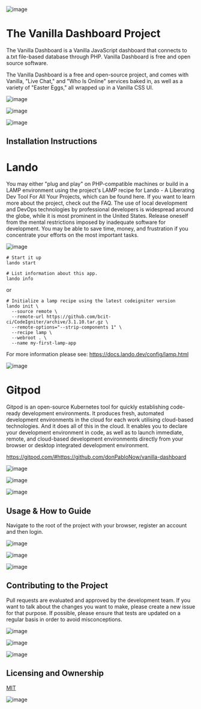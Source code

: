 
![image](https://user-images.githubusercontent.com/6468571/152180948-7c0b5986-8e19-4fb0-8da2-34602d6bb5da.png)

# The Vanilla Dashboard Project

The Vanilla Dashboard is a Vanilla JavaScript dashboard that connects to a.txt file-based database through PHP. Vanilla Dashboard is free and open source software. 

The Vanilla Dashboard is a free and open-source project, and comes with Vanilla, "Live Chat," and "Who Is Online" services baked in, as well as a variety of "Easter Eggs," all wrapped up in a Vanilla CSS UI.

![image](https://user-images.githubusercontent.com/6468571/152177506-be7b0c78-3395-4064-bb39-b949aac924ff.png)

![image](https://user-images.githubusercontent.com/6468571/152180986-20e0beb1-c098-421b-b71a-e8cfc01aa170.png)


![image](https://user-images.githubusercontent.com/6468571/152181888-0b505d28-41c9-4d17-bf4d-9cb3b3411e67.png)


## Installation Instructions

# Lando
You may either "plug and play" on PHP-compatible machines or build in a LAMP environment using the project's LAMP recipe for Lando - A Liberating Dev Tool For All Your Projects, which can be found here. If you want to learn more about the project, check out the FAQ. The use of local development and DevOps technologies by professional developers is widespread around the globe, while it is most prominent in the United States. Release oneself from the mental restrictions imposed by inadequate software for development. You may be able to save time, money, and frustration if you concentrate your efforts on the most important tasks.

![image](https://user-images.githubusercontent.com/6468571/152177774-25482b2a-f8cd-4f19-a221-97dc29212a2d.png)

```
# Start it up
lando start

# List information about this app.
lando info
```

or 

```
# Initialize a lamp recipe using the latest codeigniter version
lando init \
  --source remote \
  --remote-url https://github.com/bcit-ci/CodeIgniter/archive/3.1.10.tar.gz \
  --remote-options="--strip-components 1" \
  --recipe lamp \
  --webroot . \
  --name my-first-lamp-app
```

For more information please see: https://docs.lando.dev/config/lamp.html 

![image](https://user-images.githubusercontent.com/6468571/152178164-3cf9d286-6ca2-407e-8f62-50fc4d217a6b.png)

# Gitpod

Gitpod is an open-source Kubernetes tool for quickly establishing code-ready development environments. It produces fresh, automated development environments in the cloud for each work utilising cloud-based technologies. And it does all of this in the cloud. It enables you to declare your development environment in code, as well as to launch immediate, remote, and cloud-based development environments directly from your browser or desktop integrated development environment.

https://gitpod.com/#https://github.com/donPabloNow/vanilla-dashboard

![image](https://user-images.githubusercontent.com/6468571/152177615-421c1286-33cd-4c38-9f7b-3c486901ba81.png)

![image](https://user-images.githubusercontent.com/6468571/152181058-6446dd76-3012-4e9f-b05a-7d86ca5d0872.png)


![image](https://user-images.githubusercontent.com/6468571/152181932-88f8e56c-b479-478a-8e38-06150cf4ef3e.png)


## Usage & How to Guide

Navigate to the root of the project with your browser, register an account and then login.

![image](https://user-images.githubusercontent.com/6468571/152178601-981f8e64-a22e-4278-89dd-46e2c39ee77f.png)

![image](https://user-images.githubusercontent.com/6468571/152181096-2b8db6ac-337c-48be-849b-4bca24e4a39b.png)


![image](https://user-images.githubusercontent.com/6468571/152181949-99b9aaa6-586e-4f64-826d-ec7616535d1c.png)


## Contributing to the Project

Pull requests are evaluated and approved by the development team. If you want to talk about the changes you want to make, please create a new issue for that purpose. If possible, please ensure that tests are updated on a regular basis in order to avoid misconceptions.

![image](https://user-images.githubusercontent.com/6468571/152178640-266dfe32-62c2-4ad2-a2c9-2096af248e18.png)

![image](https://user-images.githubusercontent.com/6468571/152181124-d8d43105-8525-4220-ab91-a4caf933634b.png)


![image](https://user-images.githubusercontent.com/6468571/152181962-33e4e658-5fbc-4b2d-9366-7147e9fabe65.png)


## Licensing and Ownership

[MIT](https://choosealicense.com/licenses/mit/)

![image](https://user-images.githubusercontent.com/6468571/152179060-9dc212dd-98e8-4e27-bb05-2211587244a4.png)
